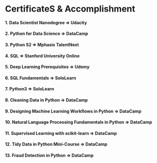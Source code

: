 # CertificateS & Accomplishment

####
#### 1. Data Scientist Nanodegree => Udacity
#### 2. Python for Data Science => DataCamp
#### 3. Python S2 => Mphasis TalentNext
#### 4. SQL => Stanford University Online
#### 5. Deep Learning Prerequisites => Udemy
#### 6. SQL Fundamentals => SoloLearn
#### 7. Python3 => SoloLearn
#### 8. Cleaning Data in Python => DataCamp
#### 9. Designing Machine Learning Workflows in Python => DataCamp
#### 10. Natural Language Processing Fundamentals in Python => DataCamp
#### 11. Supervised Learning with scikit-learn => DataCamp
#### 12. Tidy Data in Python Mini-Course => DataCamp
#### 13. Fraud Detection in Python => DataCamp
